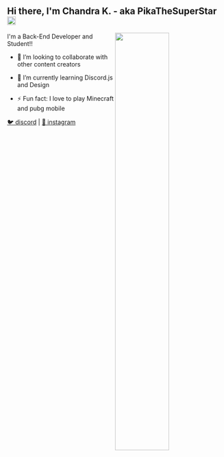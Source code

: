 <h2>Hi there, I'm Chandra K. - aka PikaTheSuperStar <img src="https://media.giphy.com/media/Q7LHmoFwVP6Yc1swZs/giphy.gif" height="20px"></h2>

<img width="50%" align="right" src="https://github-readme-stats.vercel.app/api?username=cpojha&show_icons=true&hide_title=true&theme=merko">

I'm a Back-End Developer and Student!!

- 👯 I’m looking to collaborate with other content creators

- 🎈 I’m currently learning Discord.js and Design

- ⚡ Fun fact: I love to play Minecraft and pubg mobile

[🐦 discord](https://https://discord.com/users/597435632117088267) | [🏡 instagram](https://www.instagram.com/ig_pikathegreat)


















